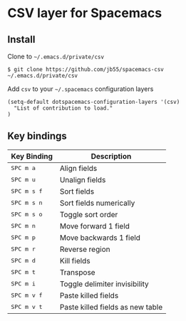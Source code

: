 
# CSV layer for Spacemacs

## Install

Clone to `~/.emacs.d/private/csv`

    $ git clone https://github.com/jb55/spacemacs-csv ~/.emacs.d/private/csv

Add `csv` to your `~/.spacemacs` configuration layers

```elisp
(setq-default dotspacemacs-configuration-layers '(csv)
  "List of contribution to load."
)
```

## Key bindings

| Key Binding          | Description                      |
|----------------------|----------------------------------|
| <kbd>SPC m a</kbd>   | Align fields                     |
| <kbd>SPC m u</kbd>   | Unalign fields                   |
| <kbd>SPC m s f</kbd> | Sort fields                      |
| <kbd>SPC m s n</kbd> | Sort fields numerically          |
| <kbd>SPC m s o</kbd> | Toggle sort order                |
| <kbd>SPC m n</kbd>   | Move forward 1 field             |
| <kbd>SPC m p</kbd>   | Move backwards 1 field           |
| <kbd>SPC m r</kbd>   | Reverse region                   |
| <kbd>SPC m d</kbd>   | Kill fields                      |
| <kbd>SPC m t</kbd>   | Transpose                        |
| <kbd>SPC m i</kbd>   | Toggle delimiter invisibility    |
| <kbd>SPC m v f</kbd> | Paste killed fields              |
| <kbd>SPC m v t</kbd> | Paste killed fields as new table |
